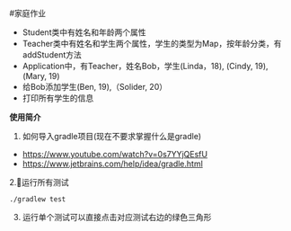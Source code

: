 #家庭作业
* Student类中有姓名和年龄两个属性
* Teacher类中有姓名和学生两个属性，学生的类型为Map，按年龄分类，有addStudent方法
* Application中，有Teacher，姓名Bob，学生(Linda，18), (Cindy, 19), (Mary, 19)
* 给Bob添加学生(Ben, 19),（Solider, 20）
* 打印所有学生的信息

**使用简介**  
1. 如何导入gradle项目(现在不要求掌握什么是gradle)
- https://www.youtube.com/watch?v=0s7YYjQEsfU
- https://www.jetbrains.com/help/idea/gradle.html

2.运行所有测试  
```
./gradlew test
```
3. 运行单个测试可以直接点击对应测试右边的绿色三角形
